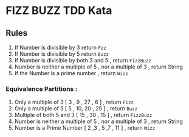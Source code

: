 # FIZZ BUZZ TDD Kata

## Rules

1. If Number is divisible by 3 return `Fzz`
2. If Number is divisible by 5 return `Buzz`
3. If Number is divisible by both 3 and 5 , return `FizzBuzz`
1. Number is neither a multiple of 5 , nor a multiple of 3 , return String
1. If the Number is a prime number , return `Wizz`


### Equivalence Partitions  :  

1. Only a multiple of 3 [ 3 , 9 , 27 , 6 ] , return `Fizz`
1. Only a multiple of 5 [ 5 , 10, 20 , 25 ] , return `Buzz`
1. Multiple of both 5 and 3 [ 15 , 30 , 15 ] , return `FizzBuzz`
1. Number is neither a multiple of 5 , nor a multiple of 3 , return String
1. Number is a Prime Number [ 2 ,3 , 5 ,7 , 11 ] , return `Wizz`
